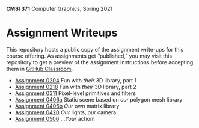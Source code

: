 **CMSI 371** Computer Graphics, Spring 2021

# Assignment Writeups
This repository hosts a public copy of the assignment write-ups for this course offering. As assignments get “published,” you may visit this repository to get a preview of the assignment instructions before accepting them in [GitHub Classroom](https://classroom.github.com).

- [Assignment 0204](./their-3d-library-v1.md) Fun with _their_ 3D library, part 1
- [Assignment 0218](./their-3d-library-v2.md) Fun with _their_ 3D library, part 2
- [Assignment 0311](./primitives.md) Pixel-level primitives and filters
- [Assignment 0406a](./static-3d-scene.md) Static scene based on _our_ polygon mesh library
- [Assignment 0406b](./matrix-library.md) _Our_ own matrix library
- [Assignment 0420](./lights-camera.md) _Our_ lights, _our_ camera…
- [Assignment 0506](./action.md) …_Your_ action!
